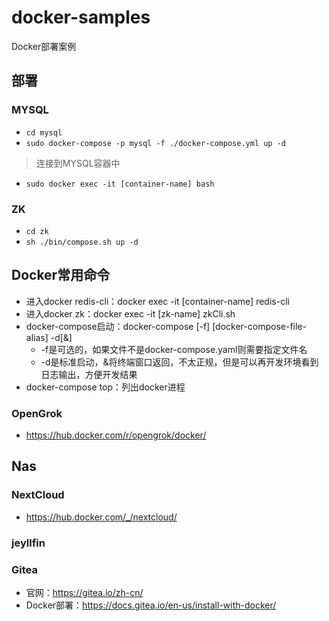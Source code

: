 # docker-samples
Docker部署案例

## 部署

### MYSQL 

- `cd mysql`
- `sudo docker-compose -p mysql -f ./docker-compose.yml up -d`

> 连接到MYSQL容器中

- `sudo docker exec -it [container-name] bash`

### ZK

- `cd zk`
- `sh ./bin/compose.sh up -d`

## Docker常用命令

- 进入docker redis-cli：docker exec -it [container-name] redis-cli
- 进入docker zk：docker exec -it [zk-name] zkCli.sh
- docker-compose启动：docker-compose [-f] [docker-compose-file-alias] -d[&]
    - -f是可选的，如果文件不是docker-compose.yaml则需要指定文件名
    - -d是标准启动，&将终端窗口返回，不太正规，但是可以再开发环境看到日志输出，方便开发结果
- docker-compose top：列出docker进程


### OpenGrok

- https://hub.docker.com/r/opengrok/docker/

## Nas

### NextCloud

- https://hub.docker.com/_/nextcloud/

### jeyllfin

### Gitea

- 官网：https://gitea.io/zh-cn/
- Docker部署：https://docs.gitea.io/en-us/install-with-docker/